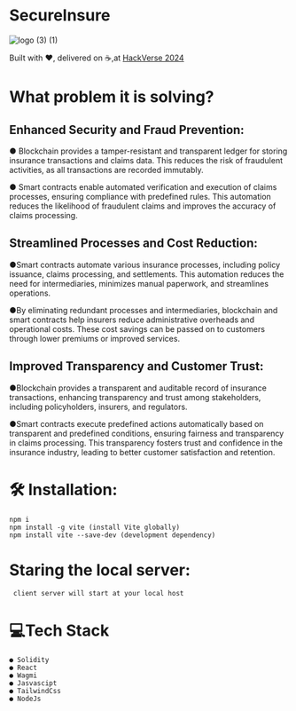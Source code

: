  # **SecureInsure**
  ![logo (3) (1)](https://github.com/kavyansh18/SecureInsure/assets/137791848/627fc86c-cd2f-4463-b837-4ddb690a0dbe)
  
  Built with ❤️, delivered on ☕,at [HackVerse 2024](https://hackverse2024.devfolio.co/)

  # **What problem it is solving?**

   ## Enhanced Security and Fraud Prevention:

● Blockchain provides a tamper-resistant and transparent ledger for storing insurance transactions and claims data. This reduces the risk of fraudulent activities, as all transactions are recorded immutably.

● Smart contracts enable automated verification and execution of claims processes, ensuring compliance with predefined rules. This automation reduces the likelihood of fraudulent claims and improves the accuracy of claims processing.


## Streamlined Processes and Cost Reduction:

●Smart contracts automate various insurance processes, including policy issuance, claims processing, and settlements. This automation reduces the need for intermediaries, minimizes manual paperwork, and streamlines operations.

●By eliminating redundant processes and intermediaries, blockchain and smart contracts help insurers reduce administrative overheads and operational costs. These cost savings can be passed on to customers through lower premiums or improved services.


## Improved Transparency and Customer Trust:

●Blockchain provides a transparent and auditable record of insurance transactions, enhancing transparency and trust among stakeholders, including policyholders, insurers, and regulators.

●Smart contracts execute predefined actions automatically based on transparent and predefined conditions, ensuring fairness and transparency in claims processing. This transparency fosters trust and confidence in the insurance industry, leading to better customer satisfaction and retention.





# 🛠 Installation:

    npm i
    npm install -g vite (install Vite globally)
    npm install vite --save-dev (development dependency)


# Staring the local server:

     client server will start at your local host 


 # **💻Tech Stack**

    ● Solidity
    ● React
    ● Wagmi
    ● Jasvascipt
    ● TailwindCss
    ● NodeJs

